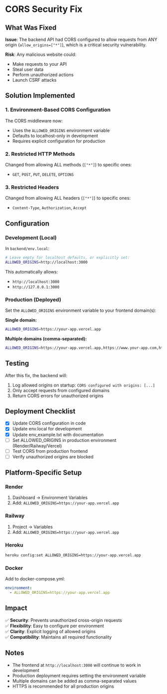 # CORS Security Fix

## What Was Fixed

**Issue**: The backend API had CORS configured to allow requests from ANY origin (`allow_origins=["*"]`), which is a critical security vulnerability.

**Risk**: Any malicious website could:
- Make requests to your API
- Steal user data
- Perform unauthorized actions
- Launch CSRF attacks

## Solution Implemented

### 1. Environment-Based CORS Configuration

The CORS middleware now:
- Uses the `ALLOWED_ORIGINS` environment variable
- Defaults to localhost-only in development
- Requires explicit configuration for production

### 2. Restricted HTTP Methods

Changed from allowing ALL methods (`["*"]`) to specific ones:
- `GET`, `POST`, `PUT`, `DELETE`, `OPTIONS`

### 3. Restricted Headers

Changed from allowing ALL headers (`["*"]`) to specific ones:
- `Content-Type`, `Authorization`, `Accept`

## Configuration

### Development (Local)

In `backend/env.local`:
```bash
# Leave empty for localhost defaults, or explicitly set:
ALLOWED_ORIGINS=http://localhost:3000
```

This automatically allows:
- `http://localhost:3000`
- `http://127.0.0.1:3000`

### Production (Deployed)

Set the `ALLOWED_ORIGINS` environment variable to your frontend domain(s):

**Single domain:**
```bash
ALLOWED_ORIGINS=https://your-app.vercel.app
```

**Multiple domains (comma-separated):**
```bash
ALLOWED_ORIGINS=https://your-app.vercel.app,https://www.your-app.com,https://app.your-domain.com
```

## Testing

After this fix, the backend will:
1. Log allowed origins on startup: `CORS configured with origins: [...]`
2. Only accept requests from configured domains
3. Return CORS errors for unauthorized origins

## Deployment Checklist

- [x] Update CORS configuration in code
- [x] Update env.local for development
- [x] Update env_example.txt with documentation
- [ ] Set ALLOWED_ORIGINS in production environment (Render/Railway/Vercel)
- [ ] Test CORS from production frontend
- [ ] Verify unauthorized origins are blocked

## Platform-Specific Setup

### Render
1. Dashboard → Environment Variables
2. Add: `ALLOWED_ORIGINS=https://your-app.vercel.app`

### Railway
1. Project → Variables
2. Add: `ALLOWED_ORIGINS=https://your-app.vercel.app`

### Heroku
```bash
heroku config:set ALLOWED_ORIGINS=https://your-app.vercel.app
```

### Docker
Add to docker-compose.yml:
```yaml
environment:
  - ALLOWED_ORIGINS=https://your-app.vercel.app
```

## Impact

✅ **Security**: Prevents unauthorized cross-origin requests  
✅ **Flexibility**: Easy to configure per environment  
✅ **Clarity**: Explicit logging of allowed origins  
✅ **Compatibility**: Maintains all required functionality

## Notes

- The frontend at `http://localhost:3000` will continue to work in development
- Production deployment requires setting the environment variable
- Multiple domains can be added as comma-separated values
- HTTPS is recommended for all production origins


